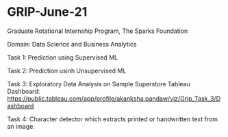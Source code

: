 # GRIP-June-21
Graduate Rotational Internship Program, The Sparks Foundation

Domain: Data Science and Business Analytics

Task 1: Prediction using Supervised ML

Task 2: Prediction usinh Unsupervised ML

Task 3: Exploratory Data Analysis on Sample Superstore
Tableau Dashboard: https://public.tableau.com/app/profile/akanksha.pandaw/viz/Grip_Task_3/Dashboard

Task 4: Character detector which extracts printed or handwritten text from an image.


